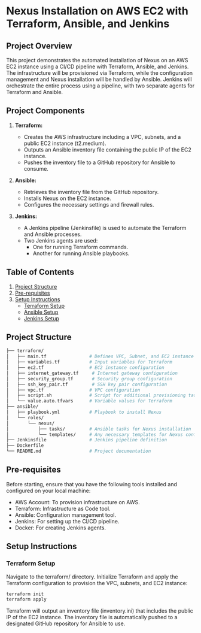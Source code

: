 # Nexus Installation on AWS EC2 with Terraform, Ansible, and Jenkins

## Project Overview

This project demonstrates the automated installation of Nexus on an AWS EC2 instance using a CI/CD pipeline with Terraform, Ansible, and Jenkins. The infrastructure will be provisioned via Terraform, while the configuration management and Nexus installation will be handled by Ansible. Jenkins will orchestrate the entire process using a pipeline, with two separate agents for Terraform and Ansible.

## Project Components

1. **Terraform:**
   - Creates the AWS infrastructure including a VPC, subnets, and a public EC2 instance (t2.medium).
   - Outputs an Ansible inventory file containing the public IP of the EC2 instance.
   - Pushes the inventory file to a GitHub repository for Ansible to consume.
   
2. **Ansible:**
   - Retrieves the inventory file from the GitHub repository.
   - Installs Nexus on the EC2 instance.
   - Configures the necessary settings and firewall rules.
   
3. **Jenkins:**
   - A Jenkins pipeline (Jenkinsfile) is used to automate the Terraform and Ansible processes.
   - Two Jenkins agents are used: 
     - One for running Terraform commands.
     - Another for running Ansible playbooks.

## Table of Contents

1. [Project Structure](#project-structure)
2. [Pre-requisites](#pre-requisites)
3. [Setup Instructions](#setup-instructions)
   - [Terraform Setup](#terraform-setup)
   - [Ansible Setup](#ansible-setup)
   - [Jenkins Setup](#jenkins-setup)


## Project Structure

```bash
├── terraform/
│   ├── main.tf                # Defines VPC, Subnet, and EC2 instance
│   ├── variables.tf           # Input variables for Terraform
│   ├── ec2.tf                 # EC2 instance configuration
│   ├── internet_gateway.tf     # Internet gateway configuration
│   ├── security_group.tf       # Security group configuration
│   ├── ssh_key_pair.tf         # SSH key pair configuration
│   ├── vpc.tf                 # VPC configuration
│   ├── script.sh              # Script for additional provisioning tasks
│   └── value.auto.tfvars      # Variable values for Terraform
├── ansible/
│   ├── playbook.yml           # Playbook to install Nexus
│   └── roles/
│       └── nexus/
│           ├── tasks/         # Ansible tasks for Nexus installation
│           └── templates/     # Any necessary templates for Nexus configuration
├── Jenkinsfile                # Jenkins pipeline definition
├── Dockerfile
└── README.md                  # Project documentation

```
## Pre-requisites

Before starting, ensure that you have the following tools installed and configured on your local machine:

- AWS Account: To provision infrastructure on AWS.
- Terraform: Infrastructure as Code tool.
- Ansible: Configuration management tool.
- Jenkins: For setting up the CI/CD pipeline.
- Docker: For creating Jenkins agents.
## Setup Instructions
### Terraform Setup
Navigate to the terraform/ directory.
Initialize Terraform and apply the Terraform configuration to provision the VPC, subnets, and EC2 instance:
```bash
terraform init
terraform apply
```
Terraform will output an inventory file (inventory.ini) that includes the public IP of the EC2 instance.
The inventory file is automatically pushed to a designated GitHub repository for Ansible to use.
